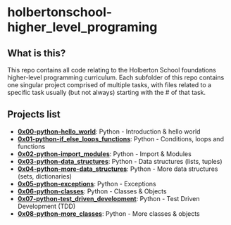 # holbertonschool-higher_level_programing

## What is this?

This repo contains all code relating to the Holberton School foundations higher-level programming curriculum.
Each subfolder of this repo contains one singular project comprised of multiple tasks, with files related to a specific task usually (but not always) starting with the # of that task.

## Projects list
* **[0x00-python-hello_world](https://github.com/ThibaudP/holbertonschool-higher_level_programming/tree/main/0x00-python-hello_world)**: Python - Introduction & hello world
* **[0x01-python-if_else_loops_functions](https://github.com/ThibaudP/holbertonschool-higher_level_programming/tree/main/0x01-python-if_else_loops_functions)**: Python - Conditions, loops and functions
* **[0x02-python-import_modules](https://github.com/ThibaudP/holbertonschool-higher_level_programming/tree/main/0x02-python-import_modules)**: Python - Import & Modules
* **[0x03-python-data_structures](https://github.com/ThibaudP/holbertonschool-higher_level_programming/tree/main/0x03-python-data_structures)**: Python - Data structures (lists, tuples)
* **[0x04-python-more-data_structures](https://github.com/ThibaudP/holbertonschool-higher_level_programming/tree/main/0x04-python-more_data_structures)**: Python - More data structures (sets, dictionaries)
* **[0x05-python-exceptions](https://github.com/ThibaudP/holbertonschool-higher_level_programming/tree/main/0x05-python-exceptions)**: Python - Exceptions
* **[0x06-python-classes](https://github.com/ThibaudP/holbertonschool-higher_level_programming/tree/main/0x06-python-classes)**: Python - Classes & Objects
* **[0x07-python-test_driven_development](https://github.com/ThibaudP/holbertonschool-higher_level_programming/tree/main/0x07-test_driven_development)**: Python - Test Driven Development (TDD)
* **[0x08-python-more_classes](https://github.com/ThibaudP/holbertonschool-higher_level_programming/tree/main/0x08-python-more_classes)**: Python - More classes & objects
